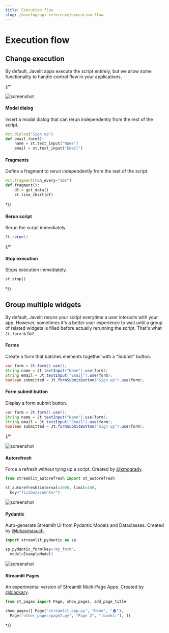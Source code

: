 ```yaml
---
title: Execution flow
slug: /develop/api-reference/execution-flow
---
```


# Execution flow

## Change execution

By default, Javelit apps execute the script entirely, but we allow some functionality to handle control flow in your applications.

<TileContainer>

{/*

<RefCard href="/develop/api-reference/execution-flow/st.dialog" size="full">

<Image pure alt="screenshot" src="/images/api/dialog.jpg" />

<h4>Modal dialog</h4>

Insert a modal dialog that can rerun independently from the rest of the script.

```python
@st.dialog("Sign up")
def email_form():
    name = st.text_input("Name")
    email = st.text_input("Email")
```

</RefCard>

<RefCard href="/develop/api-reference/execution-flow/st.fragment">

<h4>Fragments</h4>

Define a fragment to rerun independently from the rest of the script.

```python
@st.fragment(run_every="10s")
def fragment():
    df = get_data()
    st.line_chart(df)
```

</RefCard>

*/}

<RefCard href="/develop/api-reference/execution-flow/jt.rerun">

<h4>Rerun script</h4>

Rerun the script immediately.

```java
Jt.rerun()
```

</RefCard>

{/*

<RefCard href="/develop/api-reference/execution-flow/st.stop">

<h4>Stop execution</h4>

Stops execution immediately.

```python
st.stop()
```

</RefCard>

*/}


</TileContainer>

## Group multiple widgets

By default, Javelit reruns your script everytime a user interacts with your app.
However, sometimes it's a better user experience to wait until a group of related
widgets is filled before actually rerunning the script. That's what `Jt.form` is for!

<TileContainer>
<RefCard href="/develop/api-reference/execution-flow/jt.form" size="half">

<h4>Forms</h4>

Create a form that batches elements together with a "Submit" button.

```java
var form = Jt.form().use();
String name = Jt.textInput("Name").use(form);
String email = Jt.textInput("Email").use(form);
boolean submitted = Jt.formSubmitButton("Sign up").use(form);
```

</RefCard>

<RefCard href="/develop/api-reference/execution-flow/jt.formsubmitbutton" size="half">

<h4>Form submit button</h4>

Display a form submit button.

```java
var form = Jt.form().use();
String name = Jt.textInput("Name").use(form);
String email = Jt.textInput("Email").use(form);
boolean submitted = Jt.formSubmitButton("Sign up").use(form);
```

</RefCard>

</TileContainer>

{/*
<ComponentSlider>

<ComponentCard href="https://github.com/kmcgrady/streamlit-autorefresh">

<Image pure alt="screenshot" src="/images/api/components/autorefresh.jpg" />

<h4>Autorefresh</h4>

Force a refresh without tying up a script. Created by [@kmcgrady](https://github.com/kmcgrady).

```python
from streamlit_autorefresh import st_autorefresh

st_autorefresh(interval=2000, limit=100,
  key="fizzbuzzcounter")
```

</ComponentCard>

<ComponentCard href="https://github.com/lukasmasuch/streamlit-pydantic">

<Image pure alt="screenshot" src="/images/api/components/pydantic.jpg" />

<h4>Pydantic</h4>

Auto-generate Streamlit UI from Pydantic Models and Dataclasses. Created by [@lukasmasuch](https://github.com/lukasmasuch).

```python
import streamlit_pydantic as sp

sp.pydantic_form(key="my_form",
  model=ExampleModel)
```

</ComponentCard>

<ComponentCard href="https://github.com/blackary/st_pages">

<Image pure alt="screenshot" src="/images/api/components/pages.jpg" />

<h4>Streamlit Pages</h4>

An experimental version of Streamlit Multi-Page Apps. Created by [@blackary](https://github.com/blackary).

```python
from st_pages import Page, show_pages, add_page_title

show_pages([ Page("streamlit_app.py", "Home", "🏠"),
  Page("other_pages/page2.py", "Page 2", ":books:"), ])
```

</ComponentCard>

</ComponentSlider>
*/}
